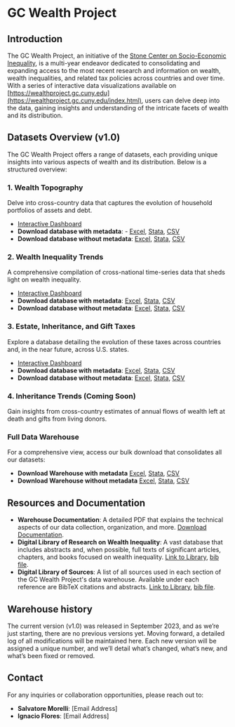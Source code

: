 # GC Wealth Project

## Introduction
The GC Wealth Project, an initiative of the [Stone Center on Socio-Economic Inequality](https://stonecenter.gc.cuny.edu), is a multi-year endeavor dedicated to consolidating and expanding access to the most recent research and information on wealth, wealth inequalities, and related tax policies across countries and over time. With a series of interactive data visualizations available on [https://wealthproject.gc.cuny.edu](https://wealthproject.gc.cuny.edu/index.html), users can delve deep into the data, gaining insights and understanding of the intricate facets of wealth and its distribution.

## Datasets Overview (v1.0)

The GC Wealth Project offers a range of datasets, each providing unique insights into various aspects of wealth and its distribution. Below is a structured overview:

### 1. Wealth Topography
Delve into cross-country data that captures the evolution of household portfolios of assets and debt.
- [Interactive Dashboard](https://wealthproject.gc.cuny.edu/wealth-topography/)
- **Download database with metadata**: - [Excel](https://docs.google.com/spreadsheets/d/1xutdAMIt7b1GYCeMOIt99p8q7hKsQWQA/edit?usp=share_link&ouid=114609468696885316335&rtpof=true&sd=true), [Stata](https://drive.google.com/file/d/1VNqGylgn18FreKtjxXa4x3OsKy38Ddhg/view?usp=share_link), [CSV](https://drive.google.com/file/d/1l5GOdPlnj3njCxYSyTMeEDCsSJzcY7hT/view?usp=share_link)
- **Download database without metadata**: [Excel](https://docs.google.com/spreadsheets/d/10wCtyx4tj60qBpHcZ7jBkVyvtuRdjEXE/edit?usp=share_link&ouid=114609468696885316335&rtpof=true&sd=true), [Stata](https://drive.google.com/file/d/1o5YaVJUHqfuCGUM1e3xw0XO18J4puMfe/view?usp=share_link), [CSV](https://drive.google.com/file/d/1jKp0lyvuZ6Eibpo-mtSd9-dw8J2FMvu9/view?usp=share_link)

### 2. Wealth Inequality Trends
A comprehensive compilation of cross-national time-series data that sheds light on wealth inequality.
- [Interactive Dashboard](https://wealthproject.gc.cuny.edu/wealth-inequality-trends/)
- **Download database with metadata**: [Excel](https://docs.google.com/spreadsheets/d/1USTM9tcM_o0ysdfy38aJ3lQkYnshqiCb/edit?usp=share_link&ouid=114609468696885316335&rtpof=true&sd=true), [Stata](https://drive.google.com/file/d/1_haInueVXLEqIWXCjN3mdcioyc62xB9k/view?usp=share_link), [CSV](https://drive.google.com/file/d/1EwhXHR7ApZR6vv4IHmX1Ow-QLz-HWev5/view?usp=share_link)
- **Download database without metadata**: [Excel](https://docs.google.com/spreadsheets/d/1fr6-e9atnRMnuktQu-EVT9gdTrC59N-4/edit?usp=share_link&ouid=114609468696885316335&rtpof=true&sd=true), [Stata](https://drive.google.com/file/d/1gFx5hrZCRvl5HiOhhWbbmOOv7nbiryN-/view?usp=share_link), [CSV](https://drive.google.com/file/d/1ryEnZ7BZLLAQjhiisiBIfwdBYNSSFDdC/view?usp=share_link)

### 3. Estate, Inheritance, and Gift Taxes
Explore a database detailing the evolution of these taxes across countries and, in the near future, across U.S. states.
- [Interactive Dashboard](https://wealthproject.gc.cuny.edu/EIG/)
- **Download database with metadata**: [Excel](https://docs.google.com/spreadsheets/d/1pcTE4oALRQy_7VhYL7_8sSGIm87QhNxE/edit?usp=share_link&ouid=114609468696885316335&rtpof=true&sd=true), [Stata](https://docs.google.com/spreadsheets/d/1pcTE4oALRQy_7VhYL7_8sSGIm87QhNxE/edit?usp=share_link&ouid=114609468696885316335&rtpof=true&sd=true), [CSV](https://drive.google.com/file/d/1jnrs41Vgt1sdrRfab3JYh4QXVXz4eqWp/view?usp=share_link)
- **Download database without metadata**: [Excel](https://drive.google.com/file/d/1jnrs41Vgt1sdrRfab3JYh4QXVXz4eqWp/view?usp=share_link), [Stata](https://drive.google.com/file/d/1v4DEjdx43AjT3CJr5hh4U1r1KbL_af_k/view?usp=share_link), [CSV](https://drive.google.com/file/d/104zJ3w0WIcpP3BfTpOQUNbvul4WycHHD/view?usp=share_link)

### 4. Inheritance Trends (Coming Soon)
Gain insights from cross-country estimates of annual flows of wealth left at death and gifts from living donors.

### Full Data Warehouse
For a comprehensive view, access our bulk download that consolidates all our datasets:
- **Download Warehouse with metadata** [Excel](https://docs.google.com/spreadsheets/d/1gslB3SO_62tRohdmfUdGosWzZy6Qp0P_/edit?usp=share_link&ouid=114609468696885316335&rtpof=true&sd=true), [Stata](https://drive.google.com/file/d/1IkyPjhWQWEeQKfenHlbF8KiuWgSMvbwg/view?usp=share_link), [CSV](https://drive.google.com/file/d/1LcvVADxkFPRkzVJqn1QCfgXALIYCo9Vq/view?usp=share_link)
- **Download Warehouse without metadata** [Excel](https://docs.google.com/spreadsheets/d/1lGyiHlhob6ZAmKxrBQJJEhj-zTMbPW5B/edit?usp=share_link&ouid=114609468696885316335&rtpof=true&sd=true), [Stata](https://drive.google.com/file/d/1A3v16EaTHNFNsnqxOvJ8bIP-61YamiSG/view?usp=share_link), [CSV](https://drive.google.com/file/d/1DefGi4uM59yoeFzFzeOoh1744DktZf_n/view?usp=share_link)

## Resources and Documentation

- **Warehouse Documentation**: A detailed PDF that explains the technical aspects of our data collection, organization, and more. [Download Documentation](https://drive.google.com/file/d/1du3HqZnRxAoWiYhi2YS_rLKVxlruySjJ/view?usp=share_link).
- **Digital Library of Research on Wealth Inequality**: A vast database that includes abstracts and, when possible, full texts of significant articles, chapters, and books focused on wealth inequality. [Link to Library](https://wealthproject.gc.cuny.edu/digital-library-of-research/), [bib file](https://drive.google.com/file/d/1Y_jZT4CbtJHEEVhjB59taYhckgIW2tzZ/view?usp=share_link).
- **Digital Library of Sources**: A list of all sources used in each section of the GC Wealth Project's data warehouse. Available under each reference are BibTeX citations and abstracts. [Link to Library](https://wealthproject.gc.cuny.edu/data/data-sources-library/), [bib file](https://drive.google.com/file/d/1gfwMdiyWea66Vhm4wD3lLe0bDKKDT9tu/view?usp=share_link).

## Warehouse history 

The current version (v1.0) was released in September 2023, and as we’re just starting, there are no previous versions yet. Moving forward, a detailed log of all modifications will be maintained here. Each new version will be assigned a unique number, and we’ll detail what’s changed, what’s new, and what’s been fixed or removed.

## Contact
For any inquiries or collaboration opportunities, please reach out to:
- **Salvatore Morelli**: [Email Address]
- **Ignacio Flores**: [Email Address]

